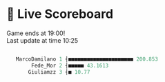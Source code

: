 # 🚩 Live Scoreboard
Game ends at 19:00!   
Last update at time 10:25
```R

   MarcoDamilano 1 ┤■■■■■■■■■■■■■■■■■■■■■ 200.853   
        Fede_Mor 2 ┤■■■■■ 43.1613                   
       Giuliamzz 3 ┤■ 10.77                         

```

